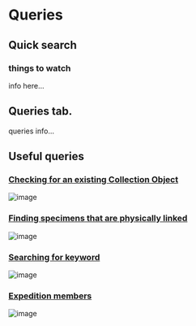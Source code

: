 # Queries
## Quick search


### things to watch
info here...

## Queries tab.  
queries info...

## Useful queries

### [Checking for an existing Collection Object](https://herb-rbge.specifycloud.org/specify/query/90/)
![image](https://user-images.githubusercontent.com/6713716/174097190-c935aedb-3fb0-41fb-9087-e6decd8ac0cf.png)

### [Finding specimens that are physically linked](https://herb-rbge.specifycloud.org/specify/query/91/)
![image](https://user-images.githubusercontent.com/6713716/174116304-38d2b655-cde6-4c9e-942d-880a6aa5aca0.png)

### [Searching for keyword](https://herb-rbge.specifycloud.org/specify/query/92/)
![image](https://user-images.githubusercontent.com/6713716/174169890-02a288c8-0491-48d4-b6c8-9e2f7fb0da18.png)

### [Expedition members](https://herb-rbge.specifycloud.org/specify/query/93/)
![image](https://user-images.githubusercontent.com/6713716/174185121-a632f09c-a779-4a6a-a125-cdb31855747b.png)
